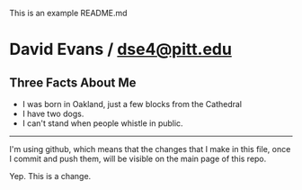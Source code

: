 This is an example README.md

David Evans / dse4@pitt.edu
==================

Three Facts About Me
---

*   I was born in Oakland, just a few blocks from the Cathedral
*   I have two dogs.
*   I can't stand when people whistle in public.

---

I'm using github, which means that the changes that I make in this file, once I commit and push them, will be visible on the main page of this repo. 

Yep. This is a change.
